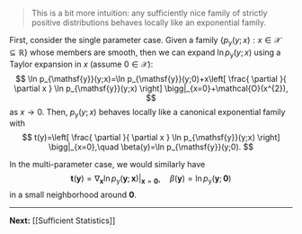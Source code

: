 > This is a bit more intuition: any sufficiently nice family of strictly positive distributions behaves locally like an exponential family.

First, consider the single parameter case. Given a family $\{ p_{\mathsf{y}}(y;x):x \in \mathcal{X}\subseteq \mathbb{R} \}$ whose members are smooth, then we can expand $\ln p_{\mathsf{y}}(y;x)$ using a Taylor expansion in $x$ (assume $0\in \mathcal{X}$):
$$
\ln p_{\mathsf{y}}(y;x)=\ln p_{\mathsf{y}}(y;0)+x\left[ \frac{ \partial }{ \partial x } \ln p_{\mathsf{y}}(y;x) \right] \bigg|_{x=0}+\mathcal{O}(x^{2}),
$$
as $x\to 0$. Then, $p_{\mathsf{y}}(y;x)$ behaves locally like a canonical exponential family with
$$
t(y)=\left[ \frac{ \partial }{ \partial x } \ln p_{\mathsf{y}}(y;x) \right] \bigg|_{x=0},\quad
\beta(y)=\ln p_{\mathsf{y}}(y;0).
$$

In the multi-parameter case, we would similarly have
$$
\mathbf{t}(\mathbf{y})=\nabla_{\mathbf{x}}\ln p_{\boldsymbol{\mathsf{y}}}(\mathbf{y};\mathbf{x})\bigg|_{\mathbf{x}=\mathbf{0}},\quad
\beta(\mathbf{y})=\ln p_{\boldsymbol{\mathsf{y}}}(\mathbf{y};\mathbf{0})
$$
in a small neighborhood around $\mathbf{0}$.

---

**Next:** [[Sufficient Statistics]]